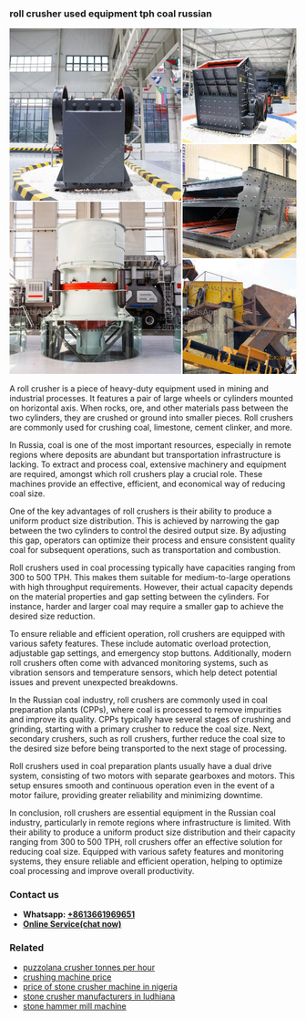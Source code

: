 <h3>roll crusher used equipment tph coal russian</h3><img src='1704857009.jpg' alt=''><p>A roll crusher is a piece of heavy-duty equipment used in mining and industrial processes. It features a pair of large wheels or cylinders mounted on horizontal axis. When rocks, ore, and other materials pass between the two cylinders, they are crushed or ground into smaller pieces. Roll crushers are commonly used for crushing coal, limestone, cement clinker, and more.</p><p>In Russia, coal is one of the most important resources, especially in remote regions where deposits are abundant but transportation infrastructure is lacking. To extract and process coal, extensive machinery and equipment are required, amongst which roll crushers play a crucial role. These machines provide an effective, efficient, and economical way of reducing coal size.</p><p>One of the key advantages of roll crushers is their ability to produce a uniform product size distribution. This is achieved by narrowing the gap between the two cylinders to control the desired output size. By adjusting this gap, operators can optimize their process and ensure consistent quality coal for subsequent operations, such as transportation and combustion.</p><p>Roll crushers used in coal processing typically have capacities ranging from 300 to 500 TPH. This makes them suitable for medium-to-large operations with high throughput requirements. However, their actual capacity depends on the material properties and gap setting between the cylinders. For instance, harder and larger coal may require a smaller gap to achieve the desired size reduction.</p><p>To ensure reliable and efficient operation, roll crushers are equipped with various safety features. These include automatic overload protection, adjustable gap settings, and emergency stop buttons. Additionally, modern roll crushers often come with advanced monitoring systems, such as vibration sensors and temperature sensors, which help detect potential issues and prevent unexpected breakdowns.</p><p>In the Russian coal industry, roll crushers are commonly used in coal preparation plants (CPPs), where coal is processed to remove impurities and improve its quality. CPPs typically have several stages of crushing and grinding, starting with a primary crusher to reduce the coal size. Next, secondary crushers, such as roll crushers, further reduce the coal size to the desired size before being transported to the next stage of processing.</p><p>Roll crushers used in coal preparation plants usually have a dual drive system, consisting of two motors with separate gearboxes and motors. This setup ensures smooth and continuous operation even in the event of a motor failure, providing greater reliability and minimizing downtime.</p><p>In conclusion, roll crushers are essential equipment in the Russian coal industry, particularly in remote regions where infrastructure is limited. With their ability to produce a uniform product size distribution and their capacity ranging from 300 to 500 TPH, roll crushers offer an effective solution for reducing coal size. Equipped with various safety features and monitoring systems, they ensure reliable and efficient operation, helping to optimize coal processing and improve overall productivity.</p><h3>Contact us</h3><ul><li><strong>Whatsapp:&nbsp;<a href="https://wa.me/8613661969651">+8613661969651</a></strong></li><li><a href="https://swt.shibang-china.com/?git&amp;zhl&amp;roll crusher used equipment tph coal russian"><strong>Online Service(chat now)</strong></a></li></ul><h3>Related</h3><ul><li><a href='puzzolana crusher tonnes per hour.md'>puzzolana crusher tonnes per hour</a></li><li><a href='crushing machine price.md'>crushing machine price</a></li><li><a href='price of stone crusher machine in nigeria.md'>price of stone crusher machine in nigeria</a></li><li><a href='stone crusher manufacturers in ludhiana.md'>stone crusher manufacturers in ludhiana</a></li><li><a href='stone hammer mill machine.md'>stone hammer mill machine</a></li></ul>
